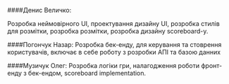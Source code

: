 ####Денис Величко: 

Розробка неймовірного UI, проектування дизайну UI, розробка стилів для розмітки, розробка розмітки, розробка дизайну scoreboard-у.

####Погончук Назар:
Розробка бек-енду, для керування та стоврення користувачів, включає в себе роботу з розробки АПІ та базою данних

####Музичук Олег:
Розробка логіки гри, налагодження роботи фронт-енду з бек-ендом, scoreboard implementation.